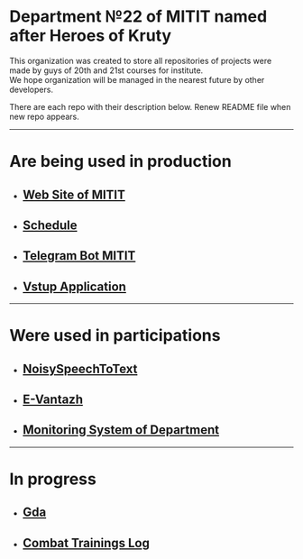 # Department №22 of MITIT named after Heroes of Kruty 

This organization was created to store all repositories of projects were made by guys of 20th and 21st courses for institute. <br>
We hope organization will be managed in the nearest future by other developers. <br>

There are each repo with their description below. Renew README file when new repo appears.

<hr>

# Are being used in production
- ## [Web Site of MITIT](https://github.com/MITIT-DEP22/MititWebsite)

- ## [Schedule](https://github.com/MITIT-DEP22/schedule) 

- ## [Telegram Bot MITIT](https://github.com/MITIT-DEP22/MititBotService)

- ## [Vstup Application](https://github.com/MITIT-DEP22/vstup_application)
  
<hr>

# Were used in participations
- ## [NoisySpeechToText](https://github.com/MITIT-DEP22/SpeechRecognizerCore)

- ## [E-Vantazh](https://github.com/MITIT-DEP22/E-Vantazh)

- ## [Monitoring System of Department](https://github.com/MITIT-DEP22/MonitoringSystem)

<hr>

# In progress
- ## [Gda](https://github.com/MITIT-DEP22/gda)
- ## [Combat Trainings Log](https://github.com/MITIT-DEP22/Log-of-Combat-Training)
